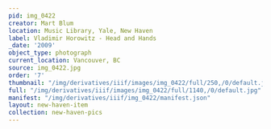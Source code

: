 ```yaml
---
pid: img_0422
creator: Mart Blum
location: Music Library, Yale, New Haven
label: Vladimir Horowitz - Head and Hands
_date: '2009'
object_type: photograph
current_location: Vancouver, BC
source: img_0422.jpg
order: '7'
thumbnail: "/img/derivatives/iiif/images/img_0422/full/250,/0/default.jpg"
full: "/img/derivatives/iiif/images/img_0422/full/1140,/0/default.jpg"
manifest: "/img/derivatives/iiif/img_0422/manifest.json"
layout: new-haven-item
collection: new-haven-pics
---
```

